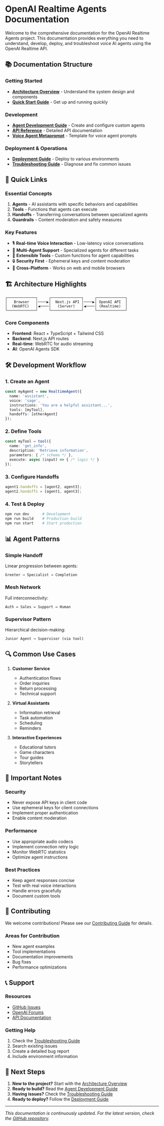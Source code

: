 # OpenAI Realtime Agents Documentation

Welcome to the comprehensive documentation for the OpenAI Realtime Agents project. This documentation provides everything you need to understand, develop, deploy, and troubleshoot voice AI agents using the OpenAI Realtime API.

## 📚 Documentation Structure

### Getting Started
- **[Architecture Overview](./ARCHITECTURE.md)** - Understand the system design and components
- **[Quick Start Guide](../README.md)** - Get up and running quickly

### Development
- **[Agent Development Guide](./AGENT_DEVELOPMENT.md)** - Create and configure custom agents
- **[API Reference](./API_REFERENCE.md)** - Detailed API documentation
- **[Voice Agent Metaprompt](../src/app/agentConfigs/voiceAgentMetaprompt.txt)** - Template for voice agent prompts

### Deployment & Operations
- **[Deployment Guide](./DEPLOYMENT.md)** - Deploy to various environments
- **[Troubleshooting Guide](./TROUBLESHOOTING.md)** - Diagnose and fix common issues

## 🚀 Quick Links

### Essential Concepts
1. **Agents** - AI assistants with specific behaviors and capabilities
2. **Tools** - Functions that agents can execute
3. **Handoffs** - Transferring conversations between specialized agents
4. **Guardrails** - Content moderation and safety measures

### Key Features
- 🎙️ **Real-time Voice Interaction** - Low-latency voice conversations
- 🤖 **Multi-Agent Support** - Specialized agents for different tasks
- 🔧 **Extensible Tools** - Custom functions for agent capabilities
- 🔒 **Security First** - Ephemeral keys and content moderation
- 📱 **Cross-Platform** - Works on web and mobile browsers

## 🏗️ Architecture Highlights

```
┌─────────────┐     ┌──────────────┐     ┌─────────────┐
│   Browser   │────▶│  Next.js API │────▶│ OpenAI API  │
│  (WebRTC)   │◀────│   (Server)   │◀────│ (Realtime)  │
└─────────────┘     └──────────────┘     └─────────────┘
```

### Core Components
- **Frontend**: React + TypeScript + Tailwind CSS
- **Backend**: Next.js API routes
- **Real-time**: WebRTC for audio streaming
- **AI**: OpenAI Agents SDK

## 🛠️ Development Workflow

### 1. Create an Agent
```typescript
const myAgent = new RealtimeAgent({
  name: 'assistant',
  voice: 'sage',
  instructions: 'You are a helpful assistant...',
  tools: [myTool],
  handoffs: [otherAgent]
});
```

### 2. Define Tools
```typescript
const myTool = tool({
  name: 'get_info',
  description: 'Retrieve information',
  parameters: { /* schema */ },
  execute: async (input) => { /* logic */ }
});
```

### 3. Configure Handoffs
```typescript
agent1.handoffs = [agent2, agent3];
agent2.handoffs = [agent1, agent3];
```

### 4. Test & Deploy
```bash
npm run dev      # Development
npm run build    # Production build
npm run start    # Start production
```

## 📊 Agent Patterns

### Simple Handoff
Linear progression between agents:
```
Greeter → Specialist → Completion
```

### Mesh Network
Full interconnectivity:
```
Auth ↔ Sales ↔ Support ↔ Human
```

### Supervisor Pattern
Hierarchical decision-making:
```
Junior Agent → Supervisor (via tool)
```

## 🔍 Common Use Cases

1. **Customer Service**
   - Authentication flows
   - Order inquiries
   - Return processing
   - Technical support

2. **Virtual Assistants**
   - Information retrieval
   - Task automation
   - Scheduling
   - Reminders

3. **Interactive Experiences**
   - Educational tutors
   - Game characters
   - Tour guides
   - Storytellers

## 🚨 Important Notes

### Security
- Never expose API keys in client code
- Use ephemeral keys for client connections
- Implement proper authentication
- Enable content moderation

### Performance
- Use appropriate audio codecs
- Implement connection retry logic
- Monitor WebRTC statistics
- Optimize agent instructions

### Best Practices
- Keep agent responses concise
- Test with real voice interactions
- Handle errors gracefully
- Document custom tools

## 🤝 Contributing

We welcome contributions! Please see our [Contributing Guide](../CONTRIBUTING.md) for details.

### Areas for Contribution
- New agent examples
- Tool implementations
- Documentation improvements
- Bug fixes
- Performance optimizations

## 📞 Support

### Resources
- [GitHub Issues](https://github.com/openai/openai-realtime-agents/issues)
- [OpenAI Forums](https://community.openai.com)
- [API Documentation](https://platform.openai.com/docs)

### Getting Help
1. Check the [Troubleshooting Guide](./TROUBLESHOOTING.md)
2. Search existing issues
3. Create a detailed bug report
4. Include environment information

## 🎯 Next Steps

1. **New to the project?** Start with the [Architecture Overview](./ARCHITECTURE.md)
2. **Ready to build?** Read the [Agent Development Guide](./AGENT_DEVELOPMENT.md)
3. **Having issues?** Check the [Troubleshooting Guide](./TROUBLESHOOTING.md)
4. **Ready to deploy?** Follow the [Deployment Guide](./DEPLOYMENT.md)

---

*This documentation is continuously updated. For the latest version, check the [GitHub repository](https://github.com/openai/openai-realtime-agents).*